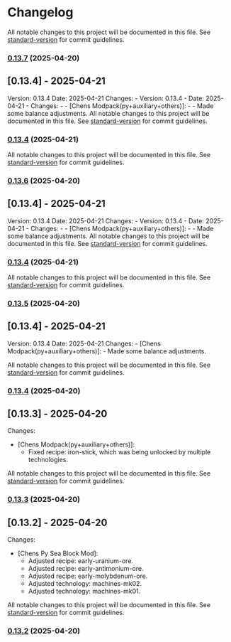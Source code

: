 # Changelog

All notable changes to this project will be documented in this file. See [standard-version](https://github.com/conventional-changelog/standard-version) for commit guidelines.

### [0.13.7](https://github.com/geekiechen/chens-tweak-mod/compare/v0.13.6...v0.13.7) (2025-04-20)

## [0.13.4] - 2025-04-21
Version: 0.13.4
Date: 2025-04-21
  Changes:
    - Version: 0.13.4
    - Date: 2025-04-21
    - Changes:
    - - [Chens Modpack(py+auxiliary+others)]:
    - - Made some balance adjustments.
All notable changes to this project will be documented in this file. See [standard-version](https://github.com/conventional-changelog/standard-version) for commit guidelines.
### [0.13.4](https://github.com/geekiechen/chens-tweak-mod/compare/v0.13.4...v0.13.4) (2025-04-21)

All notable changes to this project will be documented in this file. See [standard-version](https://github.com/conventional-changelog/standard-version) for commit guidelines.

### [0.13.6](https://github.com/geekiechen/chens-tweak-mod/compare/v0.13.5...v0.13.6) (2025-04-20)

## [0.13.4] - 2025-04-21
Version: 0.13.4
Date: 2025-04-21
  Changes:
    - Version: 0.13.4
    - Date: 2025-04-21
    -   Changes:
    -     - [Chens Modpack(py+auxiliary+others)]: 
    -       - Made some balance adjustments.
All notable changes to this project will be documented in this file. See [standard-version](https://github.com/conventional-changelog/standard-version) for commit guidelines.
### [0.13.4](https://github.com/geekiechen/chens-tweak-mod/compare/v0.13.4...v0.13.4) (2025-04-21)

All notable changes to this project will be documented in this file. See [standard-version](https://github.com/conventional-changelog/standard-version) for commit guidelines.

### [0.13.5](https://github.com/geekiechen/chens-tweak-mod/compare/v0.13.4...v0.13.5) (2025-04-20)

## [0.13.4] - 2025-04-21
Version: 0.13.4
Date: 2025-04-21
  Changes:
    - [Chens Modpack(py+auxiliary+others)]: 
      - Made some balance adjustments.

All notable changes to this project will be documented in this file. See [standard-version](https://github.com/conventional-changelog/standard-version) for commit guidelines.

### [0.13.4](https://github.com/geekiechen/chens-tweak-mod/compare/v0.13.3...v0.13.4) (2025-04-20)

## [0.13.3] - 2025-04-20
Changes:
  - [Chens Modpack(py+auxiliary+others)]: 
    - Fixed recipe: iron-stick, which was being unlocked by multiple technologies.

All notable changes to this project will be documented in this file. See [standard-version](https://github.com/conventional-changelog/standard-version) for commit guidelines.

### [0.13.3](https://github.com/geekiechen/chens-tweak-mod/compare/v0.13.2...v0.13.3) (2025-04-20)

## [0.13.2] - 2025-04-20
Changes:
  - [Chens Py Sea Block Mod]: 
    - Adjusted recipe: early-uranium-ore.
    - Adjusted recipe: early-antimonium-ore.
    - Adjusted recipe: early-molybdenum-ore.
    - Adjusted technology: machines-mk02.
    - Adjusted technology: machines-mk01.

All notable changes to this project will be documented in this file. See [standard-version](https://github.com/conventional-changelog/standard-version) for commit guidelines.

### [0.13.2](https://github.com/geekiechen/chens-tweak-mod/compare/v0.13.1...v0.13.2) (2025-04-20)
